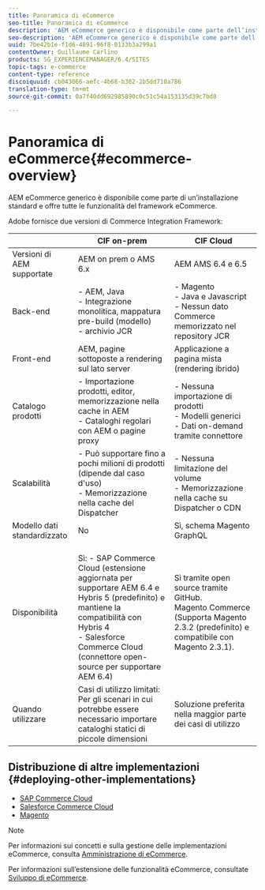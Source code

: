 ```yaml
---
title: Panoramica di eCommerce
seo-title: Panoramica di eCommerce
description: 'AEM eCommerce generico è disponibile come parte dell’installazione standard e offre tutte le funzionalità del framework eCommerce.  '
seo-description: 'AEM eCommerce generico è disponibile come parte dell’installazione standard e offre tutte le funzionalità del framework eCommerce.  '
uuid: 7be42b1e-f1d6-4891-96f8-0133b3a299a1
contentOwner: Guillaume Carlino
products: SG_EXPERIENCEMANAGER/6.4/SITES
topic-tags: e-commerce
content-type: reference
discoiquuid: cb043066-aefc-4b68-b302-2b5dd710a786
translation-type: tm+mt
source-git-commit: 0a7f40dd692985890c0c51c54a153135d39c7bd8

---
```



# Panoramica di eCommerce{#ecommerce-overview}

AEM eCommerce generico è disponibile come parte di un’installazione standard e offre tutte le funzionalità del framework eCommerce.

Adobe fornisce due versioni di Commerce Integration Framework:

|  | CIF on-prem | CIF Cloud |
|-------------------------|--------------------------------------------------------------------------------------------------------------------------------------------------------------------------------------------------------|------------------------------------------------------------------------------------------------------------------------|
| Versioni di AEM supportate | AEM on prem o AMS 6.x | AEM AMS 6.4 e 6.5 |
| Back-end | - AEM, Java <br> - Integrazione monolitica, mappatura pre-build (modello)<br> - archivio JCR | - Magento <br>- Java e Javascript <br>- Nessun dato Commerce memorizzato nel repository JCR |
| Front-end | AEM, pagine sottoposte a rendering sul lato server | Applicazione a pagina mista (rendering ibrido) |
| Catalogo prodotti | - Importazione prodotti, editor, memorizzazione nella cache in AEM <br>- Cataloghi regolari con AEM o pagine proxy | - Nessuna importazione di prodotti <br>- Modelli generici <br>- Dati on-demand tramite connettore |
| Scalabilità | - Può supportare fino a pochi milioni di prodotti (dipende dal caso d&#39;uso) <br> - Memorizzazione nella cache del Dispatcher | - Nessuna limitazione del volume <br>- Memorizzazione nella cache su Dispatcher o CDN |
| Modello dati standardizzato | No | Sì, schema Magento GraphQL |
| Disponibilità | <br> Sì: - SAP Commerce Cloud (estensione aggiornata per supportare AEM 6.4 e Hybris 5 (predefinito) e mantiene la compatibilità con Hybris 4 <br>- Salesforce Commerce Cloud (connettore open-source per supportare AEM 6.4) | Sì tramite open source tramite GitHub. <br> Magento Commerce (Supporta Magento 2.3.2 (predefinito) e compatibile con Magento 2.3.1). |
| Quando utilizzare | Casi di utilizzo limitati: Per gli scenari in cui potrebbe essere necessario importare cataloghi statici di piccole dimensioni | Soluzione preferita nella maggior parte dei casi di utilizzo |


## Distribuzione di altre implementazioni {#deploying-other-implementations}

* [SAP Commerce Cloud](/help/sites-deploying/sap-commerce-cloud.md)
* [Salesforce Commerce Cloud](https://github.com/adobe/commerce-salesforce)
* [Magento](https://www.adobe.io/apis/experiencecloud/commerce-integration-framework/integrations.html#!AdobeDocs/commerce-cif-documentation/master/integrations/02-AEM-Magento.md)

>[!NOTE]
>
>Per informazioni sui concetti e sulla gestione delle implementazioni eCommerce, consulta [Amministrazione di eCommerce](/help/sites-administering/ecommerce.md).
>
>Per informazioni sull’estensione delle funzionalità eCommerce, consultate [Sviluppo di eCommerce](/help/sites-developing/ecommerce.md).

